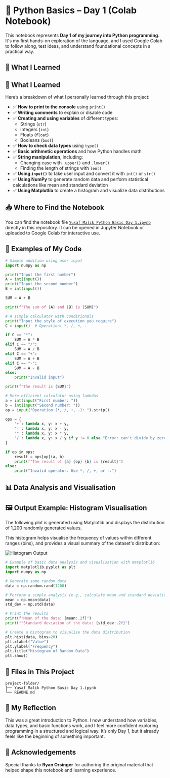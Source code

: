 # 🐍 Python Basics – Day 1 (Colab Notebook)

This notebook represents **Day 1 of my journey into Python programming**. It's my first hands-on exploration of the language, and I used Google Colab to follow along, test ideas, and understand foundational concepts in a practical way.

## 📘 What I Learned
## 📘 What I Learned

Here’s a breakdown of what I personally learned through this project:

- ✅ **How to print to the console** using `print()`
- ✅ **Writing comments** to explain or disable code
- ✅ **Creating and using variables** of different types:  
  - Strings (`str`)  
  - Integers (`int`)  
  - Floats (`float`)  
  - Booleans (`bool`)
- ✅ **How to check data types** using `type()`  
- ✅ **Basic arithmetic operations** and how Python handles math
- ✅ **String manipulation**, including:
  - Changing case with `.upper()` and `.lower()`
  - Finding the length of strings with `len()`
- ✅ **Using `input()`** to take user input and convert it with `int()` or `str()`
- ✅ **Using NumPy** to generate random data and perform statistical calculations like mean and standard deviation
- ✅ **Using Matplotlib** to create a histogram and visualize data distributions


## 📥 Where to Find the Notebook

You can find the notebook file [`Yusaf Malik Python Basic Day 1.ipynb`](./Yusaf%20Malik%20Python%20Basic%20Day%201.ipynb) directly in this repository. It can be opened in Jupyter Notebook or uploaded to Google Colab for interactive use.

## 🧠 Examples of My Code

```python
# Simple addition using user input
import numpy as np

print("Input the first number")
A = int(input())
print("Input the second number")
B = int(input())

SUM = A + B

print(f"The sum of {A} and {B} is {SUM}")
```

```python
# A simple calculator with conditionals
print("Input the style of execution you require")
C = input()  # Operation: *, /, +, -

if C == "*":
    SUM = A * B
elif C == "/":
    SUM = A / B
elif C == "+":
    SUM = A + B
elif C == "-":
    SUM = A - B
else:
    print("Invalid input")

print(f"The result is {SUM}")
```

```python
# More efficient calculator using lambdas
a = int(input("First number: "))
b = int(input("Second number: "))
op = input("Operation (*, /, +, -): ").strip()

ops = {
    '+': lambda x, y: x + y,
    '-': lambda x, y: x - y,
    '*': lambda x, y: x * y,
    '/': lambda x, y: x / y if y != 0 else "Error: can't divide by zero"
}

if op in ops:
    result = ops[op](a, b)
    print(f"The result of {a} {op} {b} is {result}")
else:
    print("Invalid operator. Use *, /, +, or -.")
```

## 📊 Data Analysis and Visualisation
## 🖼️ Output Example: Histogram Visualisation

The following plot is generated using Matplotlib and displays the distribution of 1,200 randomly generated values.

This histogram helps visualise the frequency of values within different ranges (bins), and provides a visual summary of the dataset's distribution:

![Histogram Output](screenshot.png)



```python
# Example of basic data analysis and visualisation with matplotlib
import matplotlib.pyplot as plt
import numpy as np

# Generate some random data
data = np.random.rand(1200)

# Perform a simple analysis (e.g., calculate mean and standard deviation)
mean = np.mean(data)
std_dev = np.std(data)

# Print the results
print(f"Mean of the data: {mean:.2f}")
print(f"Standard deviation of the data: {std_dev:.2f}")

# Create a histogram to visualise the data distribution
plt.hist(data, bins=20)
plt.xlabel("Value")
plt.ylabel("Frequency")
plt.title("Histogram of Random Data")
plt.show()
```


## 📁 Files in This Project

```
project-folder/
├── Yusaf Malik Python Basic Day 1.ipynb
└── README.md
```

## 🙌 My Reflection

This was a great introduction to Python. I now understand how variables, data types, and basic functions work, and I feel more confident exploring programming in a structured and logical way. It’s only Day 1, but it already feels like the beginning of something important.


## 🙏 Acknowledgements

Special thanks to **Ryan Orsinger** for authoring the original material that helped shape this notebook and learning experience.

